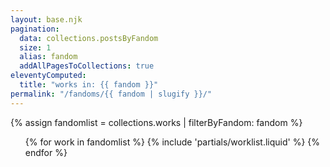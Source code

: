 ```yaml
---
layout: base.njk
pagination:
  data: collections.postsByFandom
  size: 1
  alias: fandom
  addAllPagesToCollections: true
eleventyComputed:
  title: "works in: {{ fandom }}"
permalink: "/fandoms/{{ fandom | slugify }}/"
---
```


{% assign fandomlist = collections.works | filterByFandom: fandom %}

<ul>
{% for work in fandomlist %}
{% include 'partials/worklist.liquid' %}
{% endfor %}
</ul>